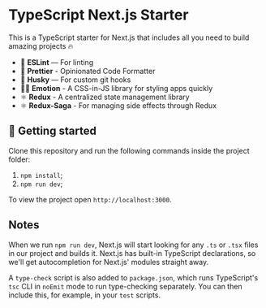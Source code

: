 # TypeScript Next.js Starter

This is a TypeScript starter for Next.js that includes all you need to build amazing projects 🔥

-   📏 **ESLint** — For linting
-   💖 **Prettier** - Opinionated Code Formatter
-   🐶 **Husky** — For custom git hooks
-   👩‍🎤 **Emotion** - A CSS-in-JS library for styling apps quickly
-   ⚛️ **Redux** - A centralized state management library
-   ⚛️ **Redux-Saga** - For managing side effects through Redux

## 🚀 Getting started

Clone this repository and run the following commands inside the project folder:

1. `npm install`;
4. `npm run dev`;

To view the project open `http://localhost:3000`.

## Notes

When we run `npm run dev`, Next.js will start looking for any `.ts` or `.tsx` files in our project and builds it. Next.js has built-in TypeScript declarations, so we'll get autocompletion for Next.js' modules straight away.

A `type-check` script is also added to `package.json`, which runs TypeScript's `tsc` CLI in `noEmit` mode to run type-checking separately. You can then include this, for example, in your `test` scripts.
